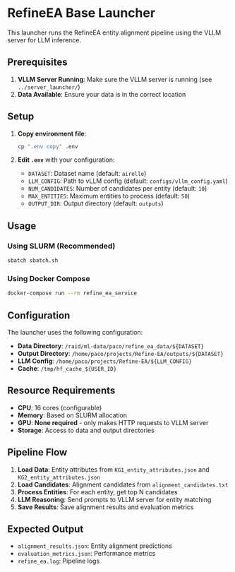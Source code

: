 # RefineEA Base Launcher

This launcher runs the RefineEA entity alignment pipeline using the VLLM server for LLM inference.

## Prerequisites

1. **VLLM Server Running**: Make sure the VLLM server is running (see `../server_launcher/`)
2. **Data Available**: Ensure your data is in the correct location

## Setup

1. **Copy environment file**:
   ```bash
   cp ".env copy" .env
   ```

2. **Edit `.env`** with your configuration:
   - `DATASET`: Dataset name (default: `airelle`)
   - `LLM_CONFIG`: Path to vLLM config (default: `configs/vllm_config.yaml`)
   - `NUM_CANDIDATES`: Number of candidates per entity (default: `10`)
   - `MAX_ENTITIES`: Maximum entities to process (default: `50`)
   - `OUTPUT_DIR`: Output directory (default: `outputs`)

## Usage

### Using SLURM (Recommended)
```bash
sbatch sbatch.sh
```

### Using Docker Compose
```bash
docker-compose run --rm refine_ea_service
```

## Configuration

The launcher uses the following configuration:

- **Data Directory**: `/raid/ml-data/paco/refine_ea_data/${DATASET}`
- **Output Directory**: `/home/paco/projects/Refine-EA/outputs/${DATASET}`
- **LLM Config**: `/home/paco/projects/Refine-EA/${LLM_CONFIG}`
- **Cache**: `/tmp/hf_cache_${USER_ID}`

## Resource Requirements

- **CPU**: 16 cores (configurable)
- **Memory**: Based on SLURM allocation
- **GPU**: **None required** - only makes HTTP requests to VLLM server
- **Storage**: Access to data and output directories

## Pipeline Flow

1. **Load Data**: Entity attributes from `KG1_entity_attributes.json` and `KG2_entity_attributes.json`
2. **Load Candidates**: Alignment candidates from `alignment_candidates.txt`
3. **Process Entities**: For each entity, get top N candidates
4. **LLM Reasoning**: Send prompts to VLLM server for entity matching
5. **Save Results**: Save alignment results and evaluation metrics

## Expected Output

- `alignment_results.json`: Entity alignment predictions
- `evaluation_metrics.json`: Performance metrics
- `refine_ea.log`: Pipeline logs 